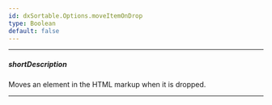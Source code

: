 ```yaml
---
id: dxSortable.Options.moveItemOnDrop
type: Boolean
default: false
---
```

---
##### shortDescription
Moves an element in the HTML markup when it is dropped.

---
<!-- Description goes here -->
